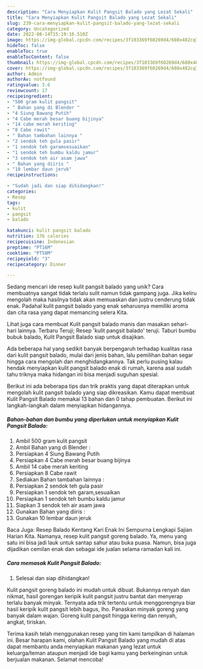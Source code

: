 ```yaml
---
description: "Cara Menyiapkan Kulit Pangsit Balado yang Lezat Sekali"
title: "Cara Menyiapkan Kulit Pangsit Balado yang Lezat Sekali"
slug: 239-cara-menyiapkan-kulit-pangsit-balado-yang-lezat-sekali
category: Uncategorized
date: 2022-08-14T15:19:16.510Z
image: https://img-global.cpcdn.com/recipes/3f103369f60269d4/680x482cq70/kulit-pangsit-balado-foto-resep-utama.jpg
hideToc: false
enableToc: true
enableTocContent: false
thumbnail: https://img-global.cpcdn.com/recipes/3f103369f60269d4/680x482cq70/kulit-pangsit-balado-foto-resep-utama.jpg
cover: https://img-global.cpcdn.com/recipes/3f103369f60269d4/680x482cq70/kulit-pangsit-balado-foto-resep-utama.jpg
author: Admin
authorAv: notfound
ratingvalue: 3.6
reviewcount: 17
recipeingredient:
- "500 gram kulit pangsit"
- " Bahan yang di Blender "
- "4 Siung Bawang Putih"
- "4 Cabe merah besar buang bijinya"
- "14 cabe merah keriting"
- "8 Cabe rawit"
- " Bahan tambahan lainnya "
- "2 sendok teh gula pasir"
- "1 sendok teh garamsesuaikan"
- "1 sendok teh bumbu kaldu jamur"
- "3 sendok teh air asam jawa"
- " Bahan yang diiris "
- "10 lembar daun jeruk"
recipeinstructions:

- "Sudah jadi dan siap dihidangkan!"
categories:
- Resep
tags:
- kulit
- pangsit
- balado

katakunci: kulit pangsit balado 
nutrition: 176 calories
recipecuisine: Indonesian
preptime: "PT16M"
cooktime: "PT58M"
recipeyield: "3"
recipecategory: Dinner

---
```





Sedang mencari ide resep kulit pangsit balado yang unik? Cara membuatnya sangat tidak terlalu sulit namun tidak gampang juga. Jika keliru mengolah maka hasilnya tidak akan memuaskan dan justru cenderung tidak enak. Padahal kulit pangsit balado yang enak seharusnya memiliki aroma dan cita rasa yang dapat memancing selera Kita.





Lihat juga cara membuat Kulit pangsit balado manis dan masakan sehari-hari lainnya. Terbaru Teruji; Resep &#39;kulit pangsit balado&#39; teruji. Taburi bumbu bubuk balado, Kulit Pangsit Balado siap untuk disajikan.

Ada beberapa hal yang sedikit banyak berpengaruh terhadap kualitas rasa dari kulit pangsit balado, mulai dari jenis bahan, lalu pemilihan bahan segar hingga cara mengolah dan menghidangkannya. Tak perlu pusing kalau hendak menyiapkan kulit pangsit balado enak di rumah, karena asal sudah tahu triknya maka hidangan ini bisa menjadi suguhan spesial.






Berikut ini ada beberapa tips dan trik praktis yang dapat diterapkan untuk mengolah kulit pangsit balado yang siap dikreasikan. Kamu dapat membuat Kulit Pangsit Balado memakai 13 bahan dan 0 tahap pembuatan. Berikut ini langkah-langkah dalam menyiapkan hidangannya.

<!--inarticleads1-->

##### Bahan-bahan dan bumbu yang diperlukan untuk menyiapkan Kulit Pangsit Balado:

1. Ambil 500 gram kulit pangsit
1. Ambil  Bahan yang di Blender :
1. Persiapkan 4 Siung Bawang Putih
1. Persiapkan 4 Cabe merah besar buang bijinya
1. Ambil 14 cabe merah keriting
1. Persiapkan 8 Cabe rawit
1. Sediakan  Bahan tambahan lainnya :
1. Persiapkan 2 sendok teh gula pasir
1. Persiapkan 1 sendok teh garam,sesuaikan
1. Persiapkan 1 sendok teh bumbu kaldu jamur
1. Siapkan 3 sendok teh air asam jawa
1. Gunakan  Bahan yang diiris :
1. Gunakan 10 lembar daun jeruk


Baca Juga: Resep Balado Kentang Kari Enak Ini Sempurna Lengkapi Sajian Harian Kita. Namanya, resep kulit pangsit goreng balado. Ya, menu yang satu ini bisa jadi lauk untuk santap sahur atau buka puasa. Namun, bisa juga dijadikan cemilan enak dan sebagai ide jualan selama ramadan kali ini. 

<!--inarticleads2-->

##### Cara memasak Kulit Pangsit Balado:


1. Selesai dan siap dihidangkan!

Kulit pangsit goreng balado ini mudah untuk dibuat. Bukannya renyah dan nikmat, hasil gorengan keripik kulit pangsit justru bantat dan menyerap terlalu banyak minyak. Ternyata ada trik tertentu untuk menggorengnya biar hasil keripik kulit pangsit lebih bagus, lho. Panaskan minyak goreng yang banyak dalam wajan. Goreng kulit pangsit hingga kering dan renyah, angkat, tiriskan. 

Terima kasih telah menggunakan resep yang tim kami tampilkan di halaman ini. Besar harapan kami, olahan Kulit Pangsit Balado yang mudah di atas dapat membantu anda menyiapkan makanan yang lezat untuk keluarga/teman ataupun menjadi ide bagi kamu yang berkeinginan untuk berjualan makanan. Selamat mencoba!
